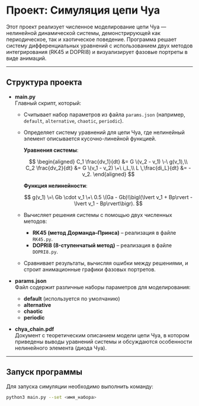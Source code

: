 # Проект: Симуляция цепи Чуа

Этот проект реализует численное моделирование цепи Чуа — нелинейной динамической системы, демонстрирующей как периодическое, так и хаотическое поведение. Программа решает систему дифференциальных уравнений с использованием двух методов интегрирования (RK45 и DOPRI8) и визуализирует фазовые портреты в виде анимаций.

---

## Структура проекта

- **main.py**  
  Главный скрипт, который:
  - Считывает набор параметров из файла `params.json` (например, `default`, `alternative`, `chaotic`, `periodic`).
  - Определяет систему уравнений для цепи Чуа, где нелинейный элемент описывается кусочно-линейной функцией.

    **Уравнения системы**:

    $$
    \begin{aligned}
    C_1 \frac{dv_1}{dt} &= G \(v_2 - v_1) \-\ g(v_1),\\
    C_2 \frac{dv_2}{dt} &= G \(v_1 - v_2) \+\ i_L,\\
    L \,\frac{di_L}{dt} &= -v_2.
    \end{aligned}
    $$

    **Функция нелинейности**:

    $$
    g(v_1) \=\ Gb \cdot v_1 \+\ 0.5 \(Ga - Gb)\\bigl(\lvert v_1 + Bp\rvert - \lvert v_1 - Bp\rvert\bigr).
    $$

  - Вычисляет решения системы с помощью двух численных методов:
    - **RK45 (метод Дорманда–Принса)** – реализация в файле `RK45.py`.
    - **DOPRI8 (8-ступенчатый метод)** – реализация в файле `DOPRI8.py`.
  - Сравнивает результаты, вычисляя ошибки между решениями, и строит анимационные графики фазовых портретов.

- **params.json**  
  Файл содержит различные наборы параметров для моделирования:
  - **default** (используется по умолчанию)
  - **alternative**
  - **chaotic**
  - **periodic**

- **chya_chain.pdf**  
  Документ с теоретическим описанием модели цепи Чуа, в котором приведены выводы уравнений системы и обсуждаются особенности нелинейного элемента (диода Чуа).

---

## Запуск программы

Для запуска симуляции необходимо выполнить команду:

```bash
python3 main.py --set <имя_набора>
